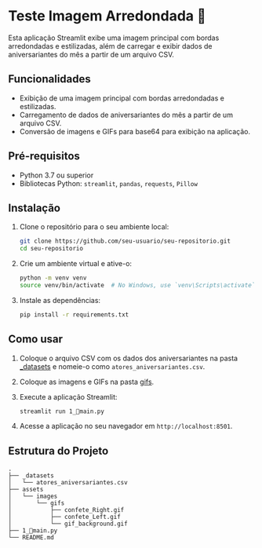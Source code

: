 # Teste Imagem Arredondada 🎉

Esta aplicação Streamlit exibe uma imagem principal com bordas arredondadas e estilizadas, além de carregar e exibir dados de aniversariantes do mês a partir de um arquivo CSV.

## Funcionalidades

- Exibição de uma imagem principal com bordas arredondadas e estilizadas.
- Carregamento de dados de aniversariantes do mês a partir de um arquivo CSV.
- Conversão de imagens e GIFs para base64 para exibição na aplicação.

## Pré-requisitos

- Python 3.7 ou superior
- Bibliotecas Python: `streamlit`, `pandas`, `requests`, `Pillow`

## Instalação

1. Clone o repositório para o seu ambiente local:

    ```bash
    git clone https://github.com/seu-usuario/seu-repositorio.git
    cd seu-repositorio
    ```

2. Crie um ambiente virtual e ative-o:

    ```bash
    python -m venv venv
    source venv/bin/activate  # No Windows, use `venv\Scripts\activate`
    ```

3. Instale as dependências:

    ```bash
    pip install -r requirements.txt
    ```

## Como usar

1. Coloque o arquivo CSV com os dados dos aniversariantes na pasta [_datasets](http://_vscodecontentref_/0) e nomeie-o como `atores_aniversariantes.csv`.

2. Coloque as imagens e GIFs na pasta [gifs](http://_vscodecontentref_/1).

3. Execute a aplicação Streamlit:

    ```bash
    streamlit run 1_🎉main.py
    ```

4. Acesse a aplicação no seu navegador em `http://localhost:8501`.

## Estrutura do Projeto

```plaintext
.
├── _datasets
│   └── atores_aniversariantes.csv
├── assets
│   └── images
│       └── gifs
│           ├── confete_Right.gif
│           ├── confete_Left.gif
│           └── gif_background.gif
├── 1_🎉main.py
└── README.md